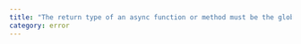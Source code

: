 ```yaml
---
title: "The return type of an async function or method must be the global Promise<T> type."
category: error
---
```

